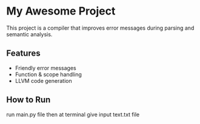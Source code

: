 # My Awesome Project

This project is a compiler that improves error messages during parsing and semantic analysis.

## Features
- Friendly error messages
- Function & scope handling
- LLVM code generation

## How to Run
run main.py file
then at terminal give input text.txt file 
